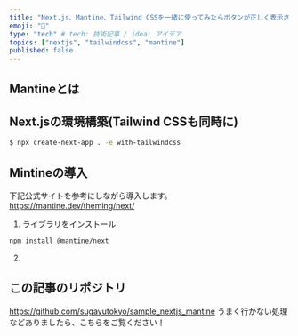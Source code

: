 ```yaml
---
title: "Next.js、Mantine、Tailwind CSSを一緒に使ってみたらボタンが正しく表示されなかった話"
emoji: "🐬"
type: "tech" # tech: 技術記事 / idea: アイデア
topics: ["nextjs", "tailwindcss", "mantine"]
published: false
---
```


## Mantineとは



## Next.jsの環境構築(Tailwind CSSも同時に)
```sh
$ npx create-next-app . -e with-tailwindcss
```

## Mintineの導入
下記公式サイトを参考にしながら導入します。
https://mantine.dev/theming/next/

1.  ライブラリをインストール
```sh
npm install @mantine/next
```

2. 


## この記事のリポジトリ
https://github.com/sugayutokyo/sample_nextjs_mantine
うまく行かない処理などありましたら、こちらをご覧ください！